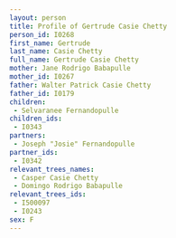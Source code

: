 ```yaml
---
layout: person
title: Profile of Gertrude Casie Chetty
person_id: I0268
first_name: Gertrude
last_name: Casie Chetty
full_name: Gertrude Casie Chetty
mother: Jane Rodrigo Babapulle
mother_id: I0267
father: Walter Patrick Casie Chetty
father_id: I0179
children:
 - Selvaranee Fernandopulle
children_ids:
 - I0343
partners:
 - Joseph "Josie" Fernandopulle
partner_ids:
 - I0342
relevant_trees_names:
 - Casper Casie Chetty
 - Domingo Rodrigo Babapulle
relevant_trees_ids:
 - I500097
 - I0243
sex: F
---
```


